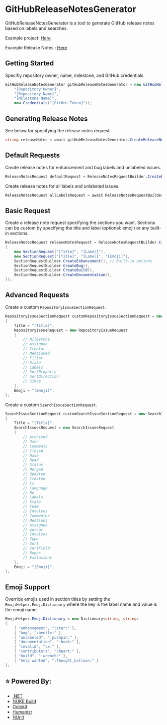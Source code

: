 # GitHubReleaseNotesGenerator

GitHubReleaseNotesGenerator is a tool to generate GitHub release notes based on labels and searches.

Example project: [Here](https://github.com/Just15/GitHubReleaseNotesGenerator/blob/main/src/GitHubReleaseNotesGenerator.ConsoleApp/Program.cs)

Example Release Notes : [Here](https://github.com/Just15/GitHubReleaseNotesGenerator/releases/tag/0.1.0)

## Getting Started

Specifiy repository owner, name, milestone, and GitHub credentials.

```cs
GitHubReleaseNotesGenerator gitHubReleaseNotesGenerator = new GitHubReleaseNotesGenerator(
    "[Repository Owner]",
    "[Repository Name]",
    "[Milestone Name]",
    new Credentials("[GitHub Token]"));
```

## Generating Release Notes

See below for specifying the release notes request.

```cs
string releaseNotes = await gitHubReleaseNotesGenerator.CreateReleaseNotes(new ReleaseNotesRequest());
```

## Default Requests

Create release notes for enhancement and bug labels and unlabeled issues.

```cs
ReleaseNotesRequest defaultRequest = ReleaseNotesRequestBuilder.CreateDefault(gitHubReleaseNotesGenerator.Repository, gitHubReleaseNotesGenerator.Milestone);

```

Create release notes for all labels and unlabeled issues.

```cs
ReleaseNotesRequest allLabelsRequest = await ReleaseNotesRequestBuilder.CreateForAllLabels(gitHubReleaseNotesGenerator.GitHubClient, gitHubReleaseNotesGenerator.Repository, gitHubReleaseNotesGenerator.Milestone);

```

## Basic Request

Create a release note request specifying the sections you want. Sections can be custom by specifying the title and label (optional: emoji) or any built-in sections. 

```cs
ReleaseNotesRequest releaseNotesRequest = ReleaseNotesRequestBuilder.CreateCustom(gitHubReleaseNotesGenerator.Repository, gitHubReleaseNotesGenerator.Milestone, new List<SectionRequest>
{
    new SectionRequest("[Title]", "[Label]"),
    new SectionRequest("[Title]", "[Label]", "[Emoji]"),
    SectionRequestBuilder.CreateEnhancement(), // Built-in options
    SectionRequestBuilder.CreateBug(),
    SectionRequestBuilder.CreateBuild(),
    SectionRequestBuilder.CreateDocumentation(),
});
```

## Advanced Requests

Create a custom ```RepositoryIssueSectionRequest```.
```cs
RepositoryIssueSectionRequest customRepositoryIssueSectionRequest = new RepositoryIssueSectionRequest
{
    Title = "[Title]",
    RepositoryIssueRequest = new RepositoryIssueRequest
    {
        // Milestone
        // Assignee
        // Creator
        // Mentioned
        // Filter
        // State
        // Labels
        // SortProperty
        // SortDirection
        // Since
    },
    Emoji = "[Emoji]",
};
```

Create a custom ```SearchIssueSectionRequest```.
```cs
SearchIssueSectionRequest customSearchIssueSectionRequest = new SearchIssueSectionRequest
{
    Title = "[Title]",
    SearchIssuesRequest = new SearchIssuesRequest
    {
        // Archived
        // User
        // Comments
        // Closed
        // Base
        // Head
        // Status
        // Merged
        // Updated
        // Created
        // Is
        // Language
        // No
        // Labels
        // State
        // Team
        // Involves
        // Commenter
        // Mentions
        // Assignee
        // Author
        // Involves
        // Type
        // Sort
        // SortField
        // Repos
        // Exclusions
    },
    Emoji = "[Emoji]",
};
```

## Emoji Support

Override emojis used in section titles by setting the ```EmojiHelper.EmojiDictionary``` where the key is the label name and value is the emoji name.
```cs
EmojiHelper.EmojiDictionary = new Dictionary<string, string>
{
    { "enhancement", ":star:" },
    { "bug", ":beetle:" },
    { "unlabeled", ":pushpin:" },
    { "documentation", ":book:" },
    { "invalid", ":x:" },
    { "contributors", ":heart:" },
    { "build", ":wrench:" },
    { "help wanted", ":thought_balloon:" }
};
```

## :star: Powered By:
* [.NET](https://dotnet.microsoft.com/download)
* [NUKE Build](https://www.nuke.build/index.html)
* [Octokit](https://github.com/octokit/octokit.net)
* [Humanizr](https://humanizr.net/)
* [NUnit](https://nunit.org/)
